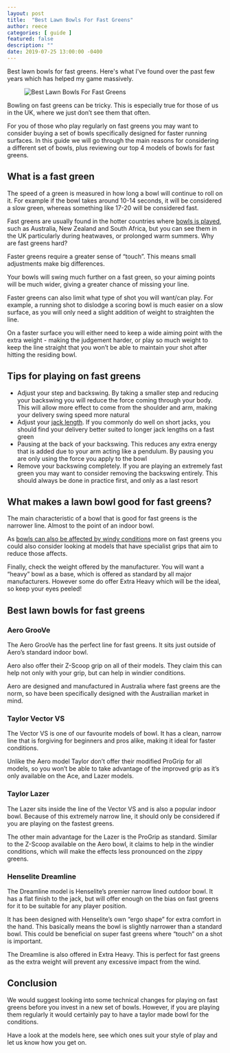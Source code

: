 ```yaml
---
layout: post
title:  "Best Lawn Bowls For Fast Greens"
author: reece
categories: [ guide ]
featured: false
description: ""
date: 2019-07-25 13:00:00 -0400
---
```

    

<!-- wp:paragraph -->
<p xmlns="http://www.w3.org/1999/xhtml">Best lawn bowls for fast greens. Here's what I've found over the past few years which has helped my game massively.</p>
<!-- /wp:paragraph -->

<!-- wp:image {"id":314,"sizeSlug":"full","linkDestination":"none"} -->
<figure class="wp-block-image size-full"><img src="/img/posts/best-lawn-bowls-for-fast-greens.jpg" alt="Best Lawn Bowls For Fast Greens" class="wp-image-314"/></figure>
<!-- /wp:image -->

<!-- wp:paragraph -->
<p>Bowling on fast greens can be tricky. This is especially true for those of us in the UK, where we just don’t see them that often.</p>
<!-- /wp:paragraph -->

<!-- wp:paragraph -->
<p>For you of those who play regularly on fast greens you may want to consider buying a set of bowls specifically designed for faster running surfaces. In this guide we will go through the main reasons for considering a different set of bowls, plus reviewing our top 4 models of bowls for fast greens.</p>
<!-- /wp:paragraph -->

<!-- wp:heading -->
<h2><a href="#what-is-a-fast-green"></a>What is a fast green</h2>
<!-- /wp:heading -->

<!-- wp:paragraph -->
<p>The speed of a green is measured in how long a bowl will continue to roll on it. For example if the bowl takes around 10-14 seconds, it will be considered a slow green, whereas something like 17-20 will be considered fast.</p>
<!-- /wp:paragraph -->

<!-- wp:paragraph -->
<p>Fast greens are usually found in the hotter countries where <a href="https://www.jackhighbowls.com/help/lawn-bowls-rules/">bowls is played</a>, such as Australia, New Zealand and South Africa, but you can see them in the UK particularly during heatwaves, or prolonged warm summers. Why are fast greens hard?</p>
<!-- /wp:paragraph -->

<!-- wp:paragraph -->
<p>Faster greens require a greater sense of “touch”. This means small adjustments make big differences.</p>
<!-- /wp:paragraph -->

<!-- wp:paragraph -->
<p>Your bowls will swing much further on a fast green, so your aiming points will be much wider, giving a greater chance of missing your line.</p>
<!-- /wp:paragraph -->

<!-- wp:paragraph -->
<p>Faster greens can also limit what type of shot you will want/can play. For example, a running shot to dislodge a scoring bowl is much easier on a slow surface, as you will only need a slight addition of weight to straighten the line.</p>
<!-- /wp:paragraph -->

<!-- wp:paragraph -->
<p>On a faster surface you will either need to keep a wide aiming point with the extra weight - making the judgement harder, or play so much weight to keep the line straight that you won’t be able to maintain your shot after hitting the residing bowl.</p>
<!-- /wp:paragraph -->

<!-- wp:heading -->
<h2><a href="#tips-for-playing-on-fast-greens"></a>Tips for playing on fast greens</h2>
<!-- /wp:heading -->

<!-- wp:list -->
<ul><!-- wp:list-item -->
<li>Adjust your step and backswing. By taking a smaller step and reducing your backswing you will reduce the force coming through your body. This will allow more effect to come from the shoulder and arm, making your delivery swing speed more natural</li>
<!-- /wp:list-item -->

<!-- wp:list-item -->
<li>Adjust your <a href="https://www.jackhighbowls.com/help/how-do-you-judge-the-length-of-a-jack-in-lawn-bowls-a-complete-guide/">jack length</a>. If you commonly do well on short jacks, you should find your delivery better suited to longer jack lengths on a fast green</li>
<!-- /wp:list-item -->

<!-- wp:list-item -->
<li>Pausing at the back of your backswing. This reduces any extra energy that is added due to your arm acting like a pendulum. By pausing you are only using the force you apply to the bowl</li>
<!-- /wp:list-item -->

<!-- wp:list-item -->
<li>Remove your backswing completely. If you are playing an extremely fast green you may want to consider removing the backswing entirely. This should always be done in practice first, and only as a last resort</li>
<!-- /wp:list-item --></ul>
<!-- /wp:list -->

<!-- wp:heading -->
<h2><a href="#what-makes-a-lawn-bowl-good-for-fast-greens"></a>What makes a lawn bowl good for fast greens?</h2>
<!-- /wp:heading -->

<!-- wp:paragraph -->
<p>The main characteristic of a bowl that is good for fast greens is the narrower line. Almost to the point of an indoor bowl.</p>
<!-- /wp:paragraph -->

<!-- wp:paragraph -->
<p>As <a href="https://www.jackhighbowls.com/help/playing-lawn-bowls-in-windy-conditions/">bowls can also be affected by windy conditions</a> more on fast greens you could also consider looking at models that have specialist grips that aim to reduce those affects.</p>
<!-- /wp:paragraph -->

<!-- wp:paragraph -->
<p>Finally, check the weight offered by the manufacturer. You will want a “heavy” bowl as a base, which is offered as standard by all major manufacturers. However some do offer Extra Heavy which will be the ideal, so keep your eyes peeled!</p>
<!-- /wp:paragraph -->

<!-- wp:heading -->
<h2><a href="#best-lawn-bowls-for-fast-greens"></a>Best lawn bowls for fast greens</h2>
<!-- /wp:heading -->

<!-- wp:heading {"level":3} -->
<h3><a href="#aero-groove"></a>Aero GrooVe</h3>
<!-- /wp:heading -->

<!-- wp:block {"ref":2703} /-->

<!-- wp:paragraph -->
<p>The Aero GrooVe has the perfect line for fast greens. It sits just outside of Aero’s standard indoor bowl.</p>
<!-- /wp:paragraph -->

<!-- wp:paragraph -->
<p>Aero also offer their Z-Scoop grip on all of their models. They claim this can help not only with your grip, but can help in windier conditions.</p>
<!-- /wp:paragraph -->

<!-- wp:paragraph -->
<p>Aero are designed and manufactured in Australia where fast greens are the norm, so have been specifically designed with the Austrailian market in mind.</p>
<!-- /wp:paragraph -->

<!-- wp:heading {"level":3} -->
<h3><a href="#taylor-vector-vs"></a>Taylor Vector VS</h3>
<!-- /wp:heading -->

<!-- wp:block {"ref":2673} /-->

<!-- wp:paragraph -->
<p>The Vector VS is one of our favourite models of bowl. It has a clean, narrow line that is forgiving for beginners and pros alike, making it ideal for faster conditions.</p>
<!-- /wp:paragraph -->

<!-- wp:paragraph -->
<p>Unlike the Aero model Taylor don’t offer their modified ProGrip for all models, so you won’t be able to take advantage of the improved grip as it’s only available on the Ace, and Lazer models.</p>
<!-- /wp:paragraph -->

<!-- wp:heading {"level":3} -->
<h3><a href="#taylor-lazer"></a>Taylor Lazer</h3>
<!-- /wp:heading -->

<!-- wp:block {"ref":2695} /-->

<!-- wp:paragraph -->
<p>The Lazer sits inside the line of the Vector VS and is also a popular indoor bowl. Because of this extremely narrow line, it should only be considered if you are playing on the fastest greens.</p>
<!-- /wp:paragraph -->

<!-- wp:paragraph -->
<p>The other main advantage for the Lazer is the ProGrip as standard. Similar to the Z-Scoop available on the Aero bowl, it claims to help in the windier conditions, which will make the effects less pronounced on the zippy greens.</p>
<!-- /wp:paragraph -->

<!-- wp:heading {"level":3} -->
<h3><a href="#henselite-dreamline"></a>Henselite Dreamline</h3>
<!-- /wp:heading -->

<!-- wp:paragraph -->
<p>The Dreamline model is Henselite’s premier narrow lined outdoor bowl. It has a flat finish to the jack, but will offer enough on the bias on fast greens for it to be suitable for any player position.</p>
<!-- /wp:paragraph -->

<!-- wp:paragraph -->
<p>It has been designed with Henselite’s own “ergo shape” for extra comfort in the hand. This basically means the bowl is slightly narrower than a standard bowl. This could be beneficial on super fast greens where “touch” on a shot is important.</p>
<!-- /wp:paragraph -->

<!-- wp:paragraph -->
<p>The Dreamline is also offered in Extra Heavy. This is perfect for fast greens as the extra weight will prevent any excessive impact from the wind.</p>
<!-- /wp:paragraph -->

<!-- wp:heading -->
<h2><a href="#conclusion"></a>Conclusion</h2>
<!-- /wp:heading -->

<!-- wp:paragraph -->
<p>We would suggest looking into some technical changes for playing on fast greens before you invest in a new set of bowls. However, if you are playing them regularly it would certainly pay to have a taylor made bowl for the conditions.</p>
<!-- /wp:paragraph -->

<!-- wp:paragraph -->
<p>Have a look at the models here, see which ones suit your style of play and let us know how you get on.</p>
<!-- /wp:paragraph -->
    